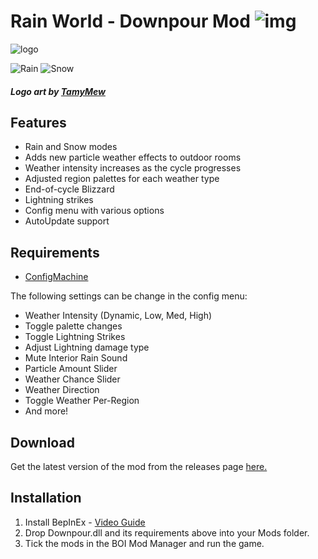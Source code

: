 # Rain World - Downpour Mod ![img](https://img.shields.io/github/downloads/LeeMoriya/Downpour/total?style=for-the-badge)
![logo](https://i.imgur.com/9Ied7mA.png)

![Rain](https://i.imgur.com/hPblP6q.gif)
![Snow](https://media.giphy.com/media/vE1qoRyPgkDzCfQbBw/giphy.gif)
##### Logo art by [TamyMew](https://twitter.com/TamyMew)

## Features
- Rain and Snow modes
- Adds new particle weather effects to outdoor rooms
- Weather intensity increases as the cycle progresses
- Adjusted region palettes for each weather type
- End-of-cycle Blizzard
- Lightning strikes
- Config menu with various options
- AutoUpdate support

## Requirements
- [ConfigMachine](https://drive.google.com/file/d/1NIE8conaoI1OOHevi4K9tvOG4v-NIfYf/view)

The following settings can be change in the config menu:
- Weather Intensity (Dynamic, Low, Med, High)
- Toggle palette changes
- Toggle Lightning Strikes
- Adjust Lightning damage type
- Mute Interior Rain Sound
- Particle Amount Slider
- Weather Chance Slider
- Weather Direction
- Toggle Weather Per-Region
- And more!

## Download
Get the latest version of the mod from the releases page [here.](https://github.com/LeeMoriya/Downpour/releases/tag/v0.92)

## Installation
1. Install BepInEx - [Video Guide](https://youtu.be/brDN_8uN6-U)
2. Drop Downpour.dll and its requirements above into your Mods folder.
3. Tick the mods in the BOI Mod Manager and run the game.
